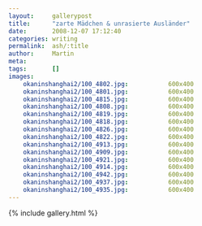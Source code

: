 ```yaml
---
layout:     gallerypost
title:      "zarte Mädchen & unrasierte Ausländer"
date:       2008-12-07 17:12:40
categories: writing
permalink:  ash/:title
author:     Martin
meta:
tags:       []
images:
    okaninshanghai2/100_4802.jpg:           600x400
    okaninshanghai2/100_4801.jpg:           600x400
    okaninshanghai2/100_4815.jpg:           600x400
    okaninshanghai2/100_4808.jpg:           600x400
    okaninshanghai2/100_4819.jpg:           600x400
    okaninshanghai2/100_4818.jpg:           600x400
    okaninshanghai2/100_4826.jpg:           600x400
    okaninshanghai2/100_4822.jpg:           600x400
    okaninshanghai2/100_4913.jpg:           600x400
    okaninshanghai2/100_4909.jpg:           600x400
    okaninshanghai2/100_4921.jpg:           600x400
    okaninshanghai2/100_4914.jpg:           600x400
    okaninshanghai2/100_4942.jpg:           600x400
    okaninshanghai2/100_4937.jpg:           600x400
    okaninshanghai2/100_4935.jpg:           600x400
---
```


{% include gallery.html %}
